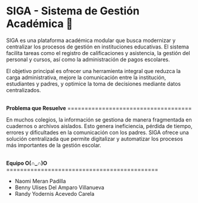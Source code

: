 # SIGA - Sistema de Gestión Académica 🏫

SIGA es una plataforma académica modular que busca modernizar y centralizar los procesos de gestión en instituciones educativas. El sistema facilita tareas como el registro de calificaciones y asistencia, la gestión del personal y cursos, así como la administración de pagos escolares.

El objetivo principal es ofrecer una herramienta integral que reduzca la carga administrativa, mejore la comunicación entre la institución, estudiantes y padres, y optimice la toma de decisiones mediante datos centralizados. <br /><br />



**Problema que Resuelve** ====================================

En muchos colegios, la información se gestiona de manera fragmentada en cuadernos o archivos aislados. Esto genera ineficiencia, pérdida de tiempo, errores y dificultades en la comunicación con los padres.
SIGA ofrece una solución centralizada que permite digitalizar y automatizar los procesos más importantes de la gestión escolar. <br /><br />



**Equipo O(∩_∩)O** ============================================

- Naomi Meran Padilla
- Benny Ulises Del Amparo Villanueva
- Randy Yodernis Acevedo Carela
